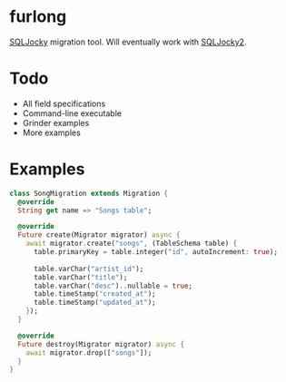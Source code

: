 # furlong
[SQLJocky](https://github.com/jamesots/sqljocky) migration tool.
Will eventually work with [SQLJocky2](https://github.com/VenChat/sqljocky2).

# Todo
* All field specifications
* Command-line executable
* Grinder examples
* More examples

# Examples

```dart
class SongMigration extends Migration {
  @override
  String get name => "Songs table";

  @override
  Future create(Migrator migrator) async {
    await migrator.create("songs", (TableSchema table) {
      table.primaryKey = table.integer("id", autoIncrement: true);
      
      table.varChar("artist_id");
      table.varChar("title");
      table.varChar("desc")..nullable = true;
      table.timeStamp("created_at");
      table.timeStamp("updated_at");
    });
  }

  @override
  Future destroy(Migrator migrator) async {
    await migrator.drop(["songs"]);
  }
}
```